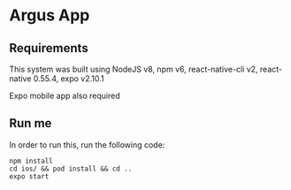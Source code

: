# **Argus App**

## Requirements

This system was built using NodeJS v8, npm v6, react-native-cli v2, react-native 0.55.4, expo v2.10.1

Expo mobile app also required

## Run me

In order to run this, run the following code:

```
npm install
cd ios/ && pod install && cd ..
expo start
```
